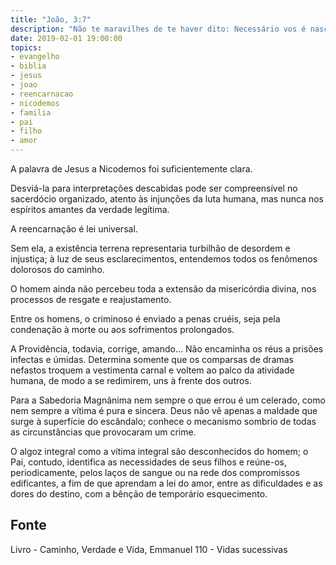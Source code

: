 ```yaml
---
title: "João, 3:7"
description: "Não te maravilhes de te haver dito: Necessário vos é nascer de novo."
date: 2019-02-01 19:00:00
topics: 
- evangelho
- biblia
- jesus
- joao
- reencarnacao
- nicodemos
- familia
- pai
- filho
- amor
---
```



A palavra de Jesus a Nicodemos foi suficientemente clara.

Desviá-la para interpretações descabidas pode ser compreensível no
sacerdócio organizado, atento às injunções da luta humana, mas nunca nos
espíritos amantes da verdade legítima.

A reencarnação é lei universal.

Sem ela, a existência terrena representaria turbilhão de desordem e
injustiça; à luz de seus esclarecimentos, entendemos todos os fenômenos
dolorosos do caminho.

O homem ainda não percebeu toda a extensão da misericórdia divina, nos
processos de resgate e reajustamento.

Entre os homens, o criminoso é enviado a penas cruéis, seja pela
condenação à morte ou aos sofrimentos prolongados.

A Providência, todavia, corrige, amando... Não encaminha os réus a
prisões infectas e úmidas. Determina somente que os comparsas de dramas
nefastos troquem a vestimenta carnal e voltem ao palco da atividade humana,
de modo a se redimirem, uns à frente dos outros.

Para a Sabedoria Magnânima nem sempre o que errou é um celerado,
como nem sempre a vítima é pura e sincera. Deus não vê apenas a maldade
que surge à superfície do escândalo; conhece o mecanismo sombrio de todas
as circunstâncias que provocaram um crime.

O algoz integral como a vítima integral são desconhecidos do homem; o Pai,
contudo, identifica as necessidades de seus filhos e reúne-os, periodicamente,
pelos laços de sangue ou na rede dos compromissos edificantes, a fim de que
aprendam a lei do amor, entre as dificuldades e as dores do destino, com a
bênção de temporário esquecimento.


## Fonte
Livro - Caminho, Verdade e Vida, Emmanuel
110 - Vidas sucessivas
